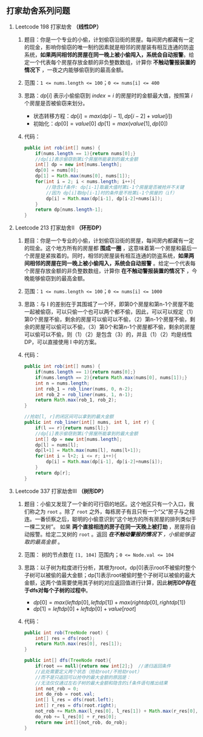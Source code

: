 ## 打家劫舍系列问题

1. Leetcode 198 打家劫舍 **（线性DP）**
   1. 题目：你是一个专业的小偷，计划偷窃沿街的房屋。每间房内都藏有一定的现金，影响你偷窃的唯一制约因素就是相邻的房屋装有相互连通的防盗系统，**如果两间相邻的房屋在同一晚上被小偷闯入，系统会自动报警**。给定一个代表每个房屋存放金额的非负整数数组，计算你 **不触动警报装置的情况下** ，一夜之内能够偷窃到的最高金额。
   
   2. 范围：`1 <= nums.length <= 100`；`0 <= nums[i] <= 400`
   
   3. 思路：$dp[i]$ 表示小偷偷窃到 $index= i$ 的房屋时的金额最大值，按照第 $i$ 个房屋是否被偷窃来划分。
      * 状态转移方程：$dp[i] = max( dp[i-1], dp[i-2]+value[i] )$​
      * 初始化：$dp[0]=value[0]$     $dp[1]=max(value[1], dp[0])$
   
   4. 代码：
   
      ```java
      public int rob(int[] nums) {
          if(nums.length == 1){return nums[0];}
          //dp[i]表示偷窃到第i个房屋所能拿到的最大金额
          int[] dp = new int[nums.length];
          dp[0] = nums[0];
          dp[1] = Math.max(nums[0], nums[1]);
          for(int i = 2; i < nums.length; i++){
              //隐含if条件: dp[i-1]取最大值时第i-1个房屋是否被抢并不关键
              //因为 dp[i]取dp[i-1]时的条件是不抢第i-1个房屋的（if）
              dp[i] = Math.max(dp[i-1], dp[i-2]+nums[i]); 
          }
          return dp[nums.length-1];
      }
      ```



2. Leetcode 213 打家劫舍II **（环形DP）**

   1. 题目：你是一个专业的小偷，计划偷窃沿街的房屋，每间房内都藏有一定的现金。这个地方所有的房屋都 **围成一圈** ，这意味着第一个房屋和最后一个房屋是紧挨着的。同时，相邻的房屋装有相互连通的防盗系统，**如果两间相邻的房屋在同一晚上被小偷闯入，系统会自动报警** 。给定一个代表每个房屋存放金额的非负整数数组，计算你 **在不触动警报装置的情况下** ，今晚能够偷窃到的最高金额。

   2. 范围：`1 <= nums.length <= 100`；`0 <= nums[i] <= 1000`

   3. 思路：与 I 的差别在于其围城了一个环，即第0个房屋和第n-1个房屋不能一起被偷窃，可以只偷一个也可以两个都不偷，因此，可以可以规定（1）第0个房屋不偷，剩余的房屋可以偷可以不偷，（2）第n-1个房屋不偷，剩余的房屋可以偷可以不偷，（3）第0个和第n-1个房屋都不偷，剩余的房屋可以偷可以不偷，则（1）（2）是包含（3）的，并且（1）（2）均是线性DP，可以直接使用 I 中的方案。

   4. 代码：

      ```java
      public int rob(int[] nums) {
          if(nums.length == 1){return nums[0];}
          if(nums.length == 2){return Math.max(nums[0], nums[1]);}
          int n = nums.length;
          int rob_1 = rob_liner(nums, 0, n-2);
          int rob_2 = rob_liner(nums, 1, n-1);
          return Math.max(rob_1, rob_2);
      }
      
      //抢劫[l, r]的闭区间可以拿到的最大金额
      public int rob_liner(int[] nums, int l, int r) {
          if(l == r){return nums[l];}
          //dp[i]表示偷窃到第i个房屋所能拿到的最大金额
          int[] dp = new int[nums.length];
          dp[l] = nums[l];
          dp[l+1] = Math.max(nums[l], nums[l+1]);
          for(int i = l+2; i <= r; i++){
              dp[i] = Math.max(dp[i-1], dp[i-2]+nums[i]);
          }
          return dp[r];
      }
      ```

      

3. Leetcode 337 打家劫舍III **（树形DP）**
   1. 题目：小偷又发现了一个新的可行窃的地区。这个地区只有一个入口，我们称之为 `root` 。除了 `root` 之外，每栋房子有且只有一个“父“房子与之相连。一番侦察之后，聪明的小偷意识到“这个地方的所有房屋的排列类似于一棵二叉树”。 如果 **两个直接相连的房子在同一天晚上被打劫** ，房屋将自动报警。给定二叉树的 `root` 。返回 ***在不触动警报的情况下** ，小偷能够盗取的最高金额* 。
   
   2. 范围： 树的节点数在 `[1, 104]` 范围内；`0 <= Node.val <= 104`
   
   3. 思路：以子树为粒度进行分析，其根为root，dp[0]表示root不被偷时整个子树可以被偷的最大金额；dp[1]表示root被偷时整个子树可以被偷的最大金额，这两个值需要使用其子树的对应返回值进行计算，因此**树形DP存在于dfs对每个子树的过程中**。
      * $dp[0] = max(leftdp[0],leftdp[1]) + max(rightdp[0], rightdp[1])$
      * $dp[1] = leftdp[0] + leftdp[0] + value[root]$
   
   4. 代码：
   
      ```java
      public int rob(TreeNode root) {
          int[] res = dfs(root);
          return Math.max(res[0], res[1]);
      }
      
      public int[] dfs(TreeNode root){
          if(root == null){return new int[2];}  //递归返回条件
          //此处需要定义两个状态（抢劫root/不抢劫root）
          //而不是只返回可以抢夺的最大金额的原因是：
          //无法仅仅通过左右子树的最大金额和隐含的if条件语句推出结果
          int not_rob = 0;
          int do_rob = root.val;
          int[] l_res = dfs(root.left);
          int[] r_res = dfs(root.right);
          not_rob += Math.max(l_res[0], l_res[1]) + Math.max(r_res[0], r_res[1]);
          do_rob += l_res[0] + r_res[0];
          return new int[]{not_rob, do_rob};
      }
      ```
   
      